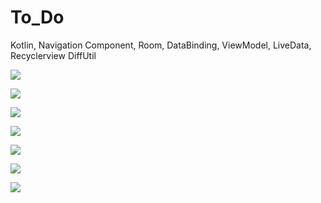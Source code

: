 # To_Do
Kotlin, Navigation Component, Room,  DataBinding, ViewModel, LiveData, Recyclerview DiffUtil

<Img src="https://raw.githubusercontent.com/Arcangel1994/To_Do/main/CleanToDo/app/src/main/res/drawable/imageeight.png"> </br>

<Img src="https://raw.githubusercontent.com/Arcangel1994/To_Do/main/CleanToDo/app/src/main/res/drawable/imagefour.png"> </br>

<Img src="https://raw.githubusercontent.com/Arcangel1994/To_Do/main/CleanToDo/app/src/main/res/drawable/imagenine.png"> </br>

<Img src="https://raw.githubusercontent.com/Arcangel1994/To_Do/main/CleanToDo/app/src/main/res/drawable/imageone.png"> </br>

<Img src="https://raw.githubusercontent.com/Arcangel1994/To_Do/main/CleanToDo/app/src/main/res/drawable/imagetwo.png"> </br>

<Img src="https://raw.githubusercontent.com/Arcangel1994/To_Do/main/CleanToDo/app/src/main/res/drawable/imageeleven.png"> </br>

<Img src="https://raw.githubusercontent.com/Arcangel1994/To_Do/main/CleanToDo/app/src/main/res/drawable/imagesix.png"> </br>
